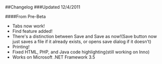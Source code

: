 ##Changelog
###Updated 12/4/2011

####From Pre-Beta

* Tabs now work!
* Find feature added!
* There's a distinction between Save and Save as now!(Save button now just saves a file if it already exists, or opens save dialog if it doesn't)
* Printing!
* Fixed HTML, PHP, and Java code highlighting(still working on Inno)
* Works on Microsoft .NET Framework 3.5